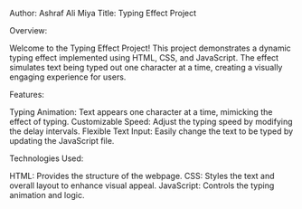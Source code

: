 Author: Ashraf Ali Miya
Title: Typing Effect Project

Overview:

Welcome to the Typing Effect Project! This project demonstrates a dynamic typing effect implemented using HTML, CSS, and JavaScript. 
The effect simulates text being typed out one character at a time, creating a visually engaging experience for users.

Features:

Typing Animation: Text appears one character at a time, mimicking the effect of typing.
Customizable Speed: Adjust the typing speed by modifying the delay intervals.
Flexible Text Input: Easily change the text to be typed by updating the JavaScript file.

Technologies Used:

HTML: Provides the structure of the webpage.
CSS: Styles the text and overall layout to enhance visual appeal.
JavaScript: Controls the typing animation and logic.
